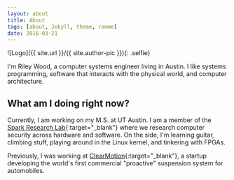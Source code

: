 ```yaml
---
layout: about
title: About
tags: [about, Jekyll, theme, ramme]
date: 2016-03-21
---
```

![Logo]({{ site.url }}/{{ site.author-pic }}){: .selfie}

I'm Riley Wood, a computer systems engineer living in Austin. I like systems programming, software that interacts with the physical world, and computer architecture.

## What am I doing right now?
Currently, I am working on my M.S. at UT Austin. I am a member of the [Spark Research Lab](http://spark.ece.utexas.edu/){:target="_blank"} where we research computer security across hardware and software. On the side, I'm learning guitar, climbing stuff, playing around in the Linux kernel, and tinkering with FPGAs.

Previously, I was working at [ClearMotion](http://clearmotion.com/){:target="_blank"}, a startup developing the world's first commercial "proactive" suspension system for automobiles.

